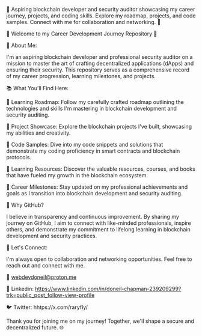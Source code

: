 🌟 Aspiring blockchain developer and security auditor showcasing my career journey, projects, and coding skills. Explore my roadmap, projects, and code samples. Connect with me for collaboration and networking. 🚀

🚀 Welcome to my Career Development Journey Repository 🚀

🌟 About Me:

I'm an aspiring blockchain developer and professional security auditor on a mission to master the art of crafting decentralized applications (dApps) and ensuring their security. This repository serves as a comprehensive record of my career progression, learning milestones, and projects.

📚 What You'll Find Here:

🔹 Learning Roadmap: Follow my carefully crafted roadmap outlining the technologies and skills I'm mastering in blockchain development and security auditing.

🔹 Project Showcase: Explore the blockchain projects I've built, showcasing my abilities and creativity.

🔹 Code Samples: Dive into my code snippets and solutions that demonstrate my coding proficiency in smart contracts and blockchain protocols.

🔹 Learning Resources: Discover the valuable resources, courses, and books that have fueled my growth in the blockchain ecosystem.

🔹 Career Milestones: Stay updated on my professional achievements and goals as I transition into blockchain development and security auditing.

🌱 Why GitHub?

I believe in transparency and continuous improvement. By sharing my journey on GitHub, I aim to connect with like-minded professionals, inspire others, and demonstrate my commitment to lifelong learning in blockchain development and security practices.

🤝 Let's Connect:

I'm always open to collaboration and networking opportunities. Feel free to reach out and connect with me.

📧 webdevdoneil@proton.me

🔗 Linkedin: https://www.linkedin.com/in/doneil-chapman-239209299?trk=public_post_follow-view-profile

🐦 Twitter: hhtps://x.com/raryfly/

Thank you for joining me on my journey! Together, we'll shape a secure and decentralized future. 🌐


